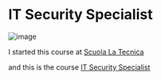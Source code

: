 # IT Security Specialist

![image](https://user-images.githubusercontent.com/25395095/174816874-a998768a-8fb1-4338-b32c-7ee55ee7bb52.png)

I started this course at [Scuola La Tecnica](https://www.scuolalatecnica.it)

and this is the course [IT Security Specialist](https://www.scuolalatecnica.it/ifts)
